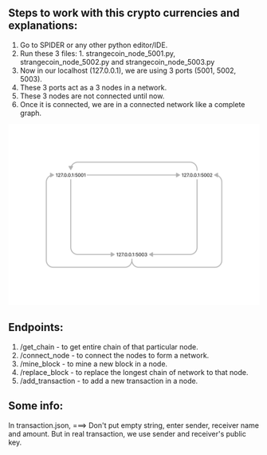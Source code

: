 ## Steps to work with this crypto currencies and explanations:
1. Go to SPIDER or any other python editor/IDE.
2. Run these 3 files: 1. strangecoin_node_5001.py, strangecoin_node_5002.py and strangecoin_node_5003.py
3. Now in our localhost (127.0.0.1), we are using 3 ports (5001, 5002, 5003).
4. These 3 ports act as a 3 nodes in a network.
5. These 3 nodes are not connected until now.
6. Once it is connected, we are in a connected network like a complete graph.

![crypto-network.png](./images/crypto-network.png)

## Endpoints:
1. /get_chain - to get entire chain of that particular node.
2. /connect_node - to connect the nodes to form a network.
3. /mine_block - to mine a new block in a node.
4. /replace_block - to replace the longest chain of network to that node.
5. /add_transaction - to add a new transaction in a node.


## Some info:
In transaction.json,
===> Don't put empty string, enter sender, receiver name and amount. But in real transaction, we use sender and receiver's public key.
